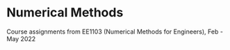 # Numerical Methods

Course assignments from EE1103 (Numerical Methods for Engineers), Feb - May 2022
